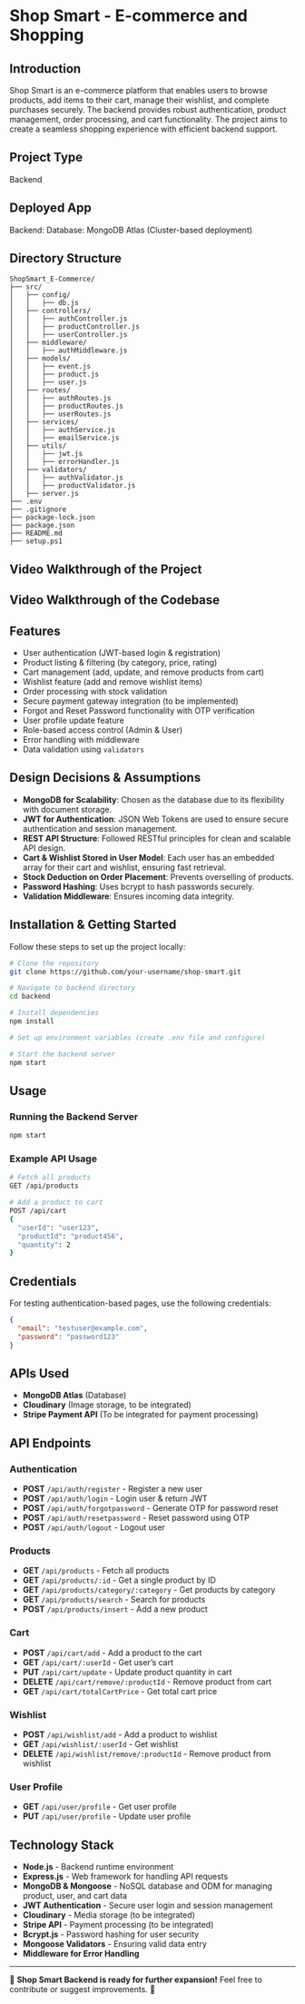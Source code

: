 # Shop Smart - E-commerce and Shopping

## Introduction
Shop Smart is an e-commerce platform that enables users to browse products, add items to their cart, manage their wishlist, and complete purchases securely. The backend provides robust authentication, product management, order processing, and cart functionality. The project aims to create a seamless shopping experience with efficient backend support.

## Project Type
Backend

## Deployed App
Backend: 
Database: MongoDB Atlas (Cluster-based deployment)

## Directory Structure
```
ShopSmart_E-Commerce/
├── src/
│   ├── config/
│   │   ├── db.js
│   ├── controllers/
│   │   ├── authController.js
│   │   ├── productController.js
│   │   ├── userController.js
│   ├── middleware/
│   │   ├── authMiddleware.js
│   ├── models/
│   │   ├── event.js
│   │   ├── product.js
│   │   ├── user.js
│   ├── routes/
│   │   ├── authRoutes.js
│   │   ├── productRoutes.js
│   │   ├── userRoutes.js
│   ├── services/
│   │   ├── authService.js
│   │   ├── emailService.js
│   ├── utils/
│   │   ├── jwt.js
│   │   ├── errorHandler.js
│   ├── validators/
│   │   ├── authValidator.js
│   │   ├── productValidator.js
│   ├── server.js
├── .env
├── .gitignore
├── package-lock.json
├── package.json
├── README.md
├── setup.ps1
```

## Video Walkthrough of the Project


## Video Walkthrough of the Codebase


## Features
- User authentication (JWT-based login & registration)
- Product listing & filtering (by category, price, rating)
- Cart management (add, update, and remove products from cart)
- Wishlist feature (add and remove wishlist items)
- Order processing with stock validation
- Secure payment gateway integration (to be implemented)
- Forgot and Reset Password functionality with OTP verification
- User profile update feature
- Role-based access control (Admin & User)
- Error handling with middleware
- Data validation using `validators`

## Design Decisions & Assumptions
- **MongoDB for Scalability**: Chosen as the database due to its flexibility with document storage.
- **JWT for Authentication**: JSON Web Tokens are used to ensure secure authentication and session management.
- **REST API Structure**: Followed RESTful principles for clean and scalable API design.
- **Cart & Wishlist Stored in User Model**: Each user has an embedded array for their cart and wishlist, ensuring fast retrieval.
- **Stock Deduction on Order Placement**: Prevents overselling of products.
- **Password Hashing**: Uses bcrypt to hash passwords securely.
- **Validation Middleware**: Ensures incoming data integrity.

## Installation & Getting Started
Follow these steps to set up the project locally:

```bash
# Clone the repository
git clone https://github.com/your-username/shop-smart.git

# Navigate to backend directory
cd backend

# Install dependencies
npm install

# Set up environment variables (create .env file and configure)

# Start the backend server
npm start
```

## Usage
### Running the Backend Server
```bash
npm start
```
### Example API Usage
```bash
# Fetch all products
GET /api/products

# Add a product to cart
POST /api/cart
{
  "userId": "user123",
  "productId": "product456",
  "quantity": 2
}
```

## Credentials
For testing authentication-based pages, use the following credentials:
```json
{
  "email": "testuser@example.com",
  "password": "password123"
}
```

## APIs Used
- **MongoDB Atlas** (Database)
- **Cloudinary** (Image storage, to be integrated)
- **Stripe Payment API** (To be integrated for payment processing)

## API Endpoints
### Authentication
- **POST** `/api/auth/register` - Register a new user
- **POST** `/api/auth/login` - Login user & return JWT
- **POST** `/api/auth/forgotpassword` - Generate OTP for password reset
- **POST** `/api/auth/resetpassword` - Reset password using OTP
- **POST** `/api/auth/logout` - Logout user

### Products
- **GET** `/api/products` - Fetch all products
- **GET** `/api/products/:id` - Get a single product by ID
- **GET** `/api/products/category/:category` - Get products by category
- **GET** `/api/products/search` - Search for products
- **POST** `/api/products/insert` - Add a new product

### Cart
- **POST** `/api/cart/add` - Add a product to the cart
- **GET** `/api/cart/:userId` - Get user’s cart
- **PUT** `/api/cart/update` - Update product quantity in cart
- **DELETE** `/api/cart/remove/:productId` - Remove product from cart
- **GET** `/api/cart/totalCartPrice` - Get total cart price

### Wishlist
- **POST** `/api/wishlist/add` - Add a product to wishlist
- **GET** `/api/wishlist/:userId` - Get wishlist
- **DELETE** `/api/wishlist/remove/:productId` - Remove product from wishlist

### User Profile
- **GET** `/api/user/profile` - Get user profile
- **PUT** `/api/user/profile` - Update user profile

## Technology Stack
- **Node.js** - Backend runtime environment
- **Express.js** - Web framework for handling API requests
- **MongoDB & Mongoose** - NoSQL database and ODM for managing product, user, and cart data
- **JWT Authentication** - Secure user login and session management
- **Cloudinary** - Media storage (to be integrated)
- **Stripe API** - Payment processing (to be integrated)
- **Bcrypt.js** - Password hashing for user security
- **Mongoose Validators** - Ensuring valid data entry
- **Middleware for Error Handling**

---
🚀 **Shop Smart Backend is ready for further expansion!** Feel free to contribute or suggest improvements. 🎉

